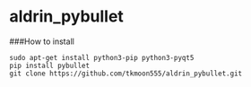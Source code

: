 # aldrin_pybullet

###How to install
```
sudo apt-get install python3-pip python3-pyqt5 
pip install pybullet
git clone https://github.com/tkmoon555/aldrin_pybullet.git
```
